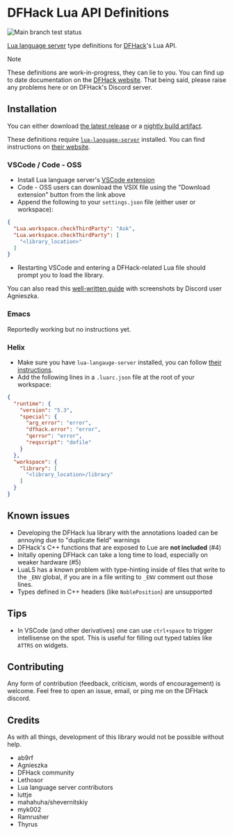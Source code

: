 # DFHack Lua API Definitions

![Main branch test status](https://img.shields.io/github/actions/workflow/status/vallode/dfhack-lua-definitions/test.yml?branch=main&logo=ruby&label=Tests)

[Lua language server](//github.com/LuaLS/lua-language-server) type definitions for [DFHack](//docs.dfhack.org/en/stable/)'s Lua API.

> [!NOTE]
>
> These definitions are work-in-progress, they can lie to you. You can find up to date documentation on the [DFHack website](//docs.dfhack.org/en/stable/docs/dev/Lua%20API.html). That being said, please raise any problems here or on DFHack's Discord server.

## Installation

You can either download [the latest release](//github.com/vallode/dfhack-lua-definitions/releases/latest/) or a [nightly build artifact](//github.com/vallode/dfhack-lua-definitions/actions/workflows/nightly.yml).

These definitions require [`lua-language-server`](//github.com/LuaLS/lua-language-server) installed. You can find instructions on [their website](//luals.github.io/#vscode-install).


### VSCode / Code - OSS

- Install Lua language server's [VSCode extension](//marketplace.visualstudio.com/items?itemName=sumneko.lua)
- Code - OSS users can download the VSIX file using the "Download extension" button from the link above
- Append the following to your `settings.json` file (either user or workspace):
```json
{
  "Lua.workspace.checkThirdParty": "Ask",
  "Lua.workspace.checkThirdParty": [
    "<library_location>"
  ]
}
```
- Restarting VSCode and entering a DFHack-related Lua file should prompt you to load the library.

You can also read this [well-written guide](//agnieszka.dev/dfhack/vsc/lls/#adding-dfhack-definitions) with screenshots by Discord user Agnieszka.

### Emacs

Reportedly working but no instructions yet.

### Helix

- Make sure you have `lua-langauge-server` installed, you can follow [their instructions](//luals.github.io/#other-install).
- Add the following lines in a `.luarc.json` file at the root of your workspace:
```json
{
  "runtime": {
    "version": "5.3",
    "special": {
      "arg_error": "error",
      "dfhack.error": "error",
      "qerror": "error",
      "reqscript": "dofile"
    }
  },
  "workspace": {
    "library": [
      "<library_location>/library"
    ]
  }
}
```

## Known issues

- Developing the DFHack lua library with the annotations loaded can be annoying due to "duplicate field" warnings
- DFHack's C++ functions that are exposed to Lue are **not included** (#4)
- Initally opening DFHack can take a long time to load, especially on weaker hardware (#5)
- LuaLS has a known problem with type-hinting inside of files that write to the `_ENV` global, if you are in a file writing to `_ENV` comment out those lines.
- Types defined in C++ headers (like `NoblePosition`) are unsupported

## Tips

- In VSCode (and other derivatives) one can use `ctrl+space` to trigger intellisense on the spot. This is useful for filling out typed tables like `ATTRS` on widgets.

## Contributing

Any form of contribution (feedback, criticism, words of encouragement) is welcome. Feel free to open an issue, email, or ping me on the DFHack discord.

## Credits

As with all things, development of this library would not be possible without help.

- ab9rf
- Agnieszka
- DFHack community
- Lethosor
- Lua language server contributors
- luttje
- mahahuha/shevernitskiy
- myk002
- Ramrusher
- Thyrus